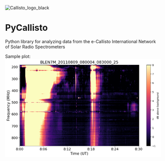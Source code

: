 <img src="http://e-callisto.org/Callisto_logo_black.png" alt="Callisto_logo_black" width="400px">

# PyCallisto
Python library for analyzing data from the e-Callisto International Network of Solar Radio Spectrometers

Sample plot:
![alt text](https://raw.githubusercontent.com/andrekorol/pycallisto/master/examples/BLEN7M_20110809_080004_083000_25.png "BLEN7M_20110809_080004_083000_25.png")